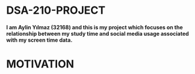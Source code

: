 # DSA-210-PROJECT
#### I am Aylin Yılmaz (32168) and this is my project which focuses on the relationship between my study time and social media usage associated with my screen time data. 



# MOTIVATION
